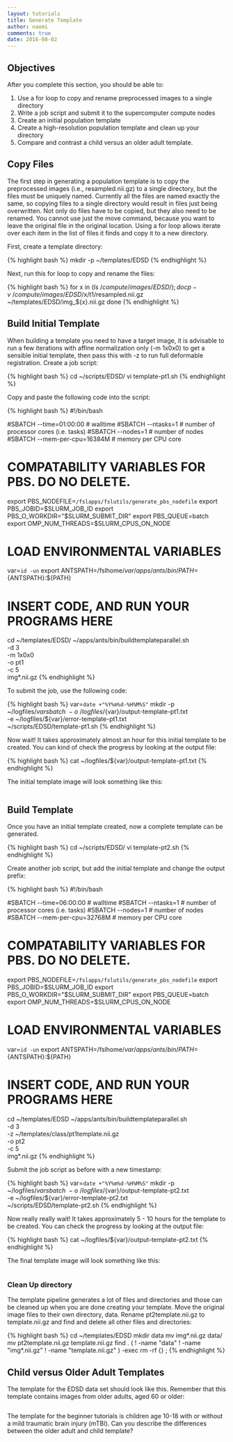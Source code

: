 ```yaml
---
layout: tutorials
title: Generate Template
author: naomi
comments: true
date: 2016-08-02
---
```


## Objectives

After you complete this section, you should be able to:

1. Use a for loop to copy  and rename preprocessed images to a single directory
2. Write a job script and submit it to the supercomputer compute nodes
3. Create an initial population template
4. Create a high-resolution population template and clean up your directory
5. Compare and contrast a child versus an older adult template.

## Copy Files

The first step in generating a population template is to copy the preprocessed images (i.e., resampled.nii.gz) to a single directory, but the files must be uniquely named. Currently all the files are named exactly the same, so copying files to a single directory would result in files just being overwritten. Not only do files have to be copied, but they also need to be renamed. You cannot use just the move command, because you want to leave the original file in the original location. Using a for loop allows iterate over each item in the list of files it finds and copy it to a new directory.

First, create a template directory:

{% highlight bash %}
mkdir -p ~/templates/EDSD
{% endhighlight %}

Next, run this for loop to copy and rename the files:

{% highlight bash %}
for x in $(ls ~/compute/images/EDSD/); do
cp -v ~/compute/images/EDSD/$x/t1/resampled.nii.gz ~/templates/EDSD/img_${x}.nii.gz
done
{% endhighlight %}

## Build Initial Template

When building a template you need to have a target image, it is advisable to run a few iterations with affine normalization only (-m 1x0x0) to get a sensible initial template, then pass this with -z to run full deformable registration. Create a job script:

{% highlight bash %}
cd ~/scripts/EDSD/
vi template-pt1.sh
{% endhighlight %}

Copy and paste the following code into the script:

{% highlight bash %}
#!/bin/bash

#SBATCH --time=01:00:00   # walltime
#SBATCH --ntasks=1   # number of processor cores (i.e. tasks)
#SBATCH --nodes=1   # number of nodes
#SBATCH --mem-per-cpu=16384M  # memory per CPU core

# COMPATABILITY VARIABLES FOR PBS. DO NO DELETE.
export PBS_NODEFILE=`/fslapps/fslutils/generate_pbs_nodefile`
export PBS_JOBID=$SLURM_JOB_ID
export PBS_O_WORKDIR="$SLURM_SUBMIT_DIR"
export PBS_QUEUE=batch
export OMP_NUM_THREADS=$SLURM_CPUS_ON_NODE

# LOAD ENVIRONMENTAL VARIABLES
var=`id -un`
export ANTSPATH=/fslhome/${var}/apps/ants/bin/
PATH=${ANTSPATH}:${PATH}

# INSERT CODE, AND RUN YOUR PROGRAMS HERE
cd ~/templates/EDSD/
~/apps/ants/bin/buildtemplateparallel.sh \
-d 3 \
-m 1x0x0 \
-o pt1 \
-c 5 \
img*.nii.gz
{% endhighlight %}

To submit the job, use the following code:

{% highlight bash %}
var=`date +"%Y%m%d-%H%M%S"`
mkdir -p ~/logfiles/${var}
sbatch \
-o ~/logfiles/${var}/output-template-pt1.txt \
-e ~/logfiles/${var}/error-template-pt1.txt \
~/scripts/EDSD/template-pt1.sh
{% endhighlight %}

Now wait! It takes approximately almost an hour for this initial template to be created. You can kind of check the progress by looking at the output file:

{% highlight bash %}
cat ~/logfiles/${var}/output-template-pt1.txt
{% endhighlight %}

The initial template image will look something like this:

<img class="img-responsive" alt="" src="images/pt1template.png">

## Build Template

Once you have an initial template created, now a complete template can be generated.

{% highlight bash %}
cd ~/scripts/EDSD/
vi template-pt2.sh
{% endhighlight %}

Create another job script, but add the initial template and change the output prefix:

{% highlight bash %}
#!/bin/bash

#SBATCH --time=06:00:00   # walltime
#SBATCH --ntasks=1   # number of processor cores (i.e. tasks)
#SBATCH --nodes=1   # number of nodes
#SBATCH --mem-per-cpu=32768M  # memory per CPU core

# COMPATABILITY VARIABLES FOR PBS. DO NO DELETE.
export PBS_NODEFILE=`/fslapps/fslutils/generate_pbs_nodefile`
export PBS_JOBID=$SLURM_JOB_ID
export PBS_O_WORKDIR="$SLURM_SUBMIT_DIR"
export PBS_QUEUE=batch
export OMP_NUM_THREADS=$SLURM_CPUS_ON_NODE

# LOAD ENVIRONMENTAL VARIABLES
var=`id -un`
export ANTSPATH=/fslhome/${var}/apps/ants/bin/
PATH=${ANTSPATH}:${PATH}

# INSERT CODE, AND RUN YOUR PROGRAMS HERE
cd ~/templates/EDSD
~/apps/ants/bin/buildtemplateparallel.sh \
-d 3 \
-z ~/templates/class/pt1template.nii.gz \
-o pt2 \
-c 5 \
img*.nii.gz
{% endhighlight %}

Submit the job script as before with a new timestamp:

{% highlight bash %}
var=`date +"%Y%m%d-%H%M%S"`
mkdir -p ~/logfiles/${var}
sbatch \
-o ~/logfiles/${var}/output-template-pt2.txt \
-e ~/logfiles/${var}/error-template-pt2.txt \
~/scripts/EDSD/template-pt2.sh
{% endhighlight %}

Now really really wait! It takes approximately 5 - 10 hours for the template to be created. You can check the progress by looking at the output file:

{% highlight bash %}
cat ~/logfiles/${var}/output-template-pt2.txt
{% endhighlight %}

The final template image will look something like this:

<img class="img-responsive" alt="" src="images/pt2template.png">

### Clean Up directory

The template pipeline generates a lot of files and directories and those can be cleaned up when you are done creating your template. Move the original image files to their own directory, data. Rename pt2template.nii.gz to template.nii.gz and find and delete all other files and directories:

{% highlight bash %}
cd ~/templates/EDSD
mkdir data
mv img*.nii.gz data/
mv pt2template.nii.gz template.nii.gz
find . \( ! -name "data" ! -name "img*.nii.gz" ! -name "template.nii.gz" \) -exec rm -rf {} \;
{% endhighlight %}

## Child versus Older Adult Templates

The template for the EDSD data set should look like this. Remember that this template contains images from older adults, aged 60 or older:

<img class="img-responsive" alt="" src="images/EDSD.png">

The template for the beginner tutorials is children age 10-18 with or without a mild traumatic brain injury (mTBI). Can you describe the differences between the older adult and child template?

<img class="img-responsive" alt="" src="images/SOBIK.png">
